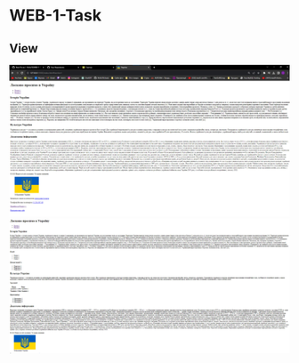 # WEB-1-Task
<h2>View</h2>
<img src="./Images/photo_2023-11-17_13-28-18.jpg">
<img src="./Images/photo_2023-11-17_13-39-39.jpg">

